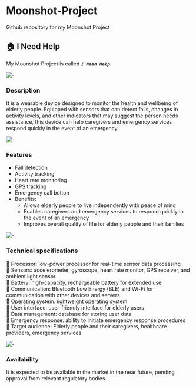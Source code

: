 # Moonshot-Project
Github repository for my Moonshot Project

## 🏠 I Need Help

My Moonshot Project is called ***`I Need Help`***.

![-](https://raw.githubusercontent.com/andreasbm/readme/master/assets/lines/solar.png)

### Description

It is a wearable device designed to monitor the health and wellbeing of elderly people. Equipped with sensors that can detect falls, changes in activity levels, and other indicators that may suggest the person needs assistance, this device can help caregivers and emergency services respond quickly in the event of an emergency.

![-](https://raw.githubusercontent.com/andreasbm/readme/master/assets/lines/solar.png)

### Features

- Fall detection
- Activity tracking
- Heart rate monitoring
- GPS tracking
- Emergency call button
- Benefits:
  - Allows elderly people to live independently with peace of mind
  - Enables caregivers and emergency services to respond quickly in the event of an emergency
  - Improves overall quality of life for elderly people and their families

![-](https://raw.githubusercontent.com/andreasbm/readme/master/assets/lines/solar.png)

### Technical specifications

🔴 Processor: low-power processor for real-time sensor data processing <br>
🔴 Sensors: accelerometer, gyroscope, heart rate monitor, GPS receiver, and ambient light sensor <br>
🔴 Battery: high-capacity, rechargeable battery for extended use <br>
🔴 Communication: Bluetooth Low Energy (BLE) and Wi-Fi for communication with other devices and servers <br>
🔴 Operating system: lightweight operating system <br>
🔴 User interface: user-friendly interface for elderly users <br>
🔴 Data management: database for storing user data <br>
🔴 Emergency response: ability to initiate emergency response procedures <br>
🔴 Target audience: Elderly people and their caregivers, healthcare providers, emergency services

![-](https://raw.githubusercontent.com/andreasbm/readme/master/assets/lines/solar.png)

### Availability

It is expected to be available in the market in the near future, pending approval from relevant regulatory bodies.
